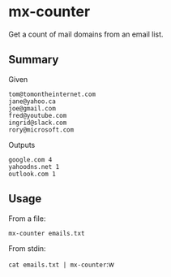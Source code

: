 # mx-counter

Get a count of mail domains from an email list.

## Summary

Given

```
tom@tomontheinternet.com
jane@yahoo.ca
joe@gmail.com
fred@youtube.com
ingrid@slack.com
rory@microsoft.com
```

Outputs

```
google.com 4
yahoodns.net 1
outlook.com 1
```

## Usage

From a file:

`mx-counter emails.txt`

From stdin:

`cat emails.txt | mx-counter`:w
